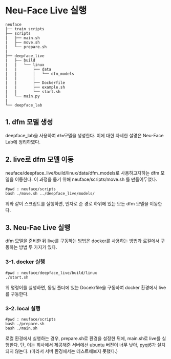 # Neu-Face Live 실행

```
neuface
├── train_scripts
├── scripts
|   ├── main.sh
|   ├── move.sh
|   └── prepare.sh
|
├── deepface_live
|   ├── build
|   |   └── linux
|   |       ├── data
|   |       |   └── dfm_models
|   |       |
|   |       ├── Dockerfile
|   |       ├── example.sh
|   |       └── start.sh
|   └── main.py
|
└── deepface_lab
```

## 1. dfm 모델 생성
deepface_lab을 사용하여 `dfm`모델을 생성한다. 이에 대한 자세한 설명은 Neu-Face Lab에 정리하였다.

## 2. live로 dfm 모델 이동
neuface/deepface_live/build/linux/data/dfm_models로 사용하고자하는 dfm 모델을 이동한다.
이 과정을 돕기 위해 neuface/scripts/move.sh 를 만들어두었다.

``` shell
#pwd : neuface/scripts
bash ./move.sh ../deepface_live/models/
```
위와 같이 스크립트를 실행하면, 인자로 준 경로 하위에 있는 모든 dfm 모델을 이동한다.

## 3. Neu-Fae Live 실행
dfm 모델을 준비한 뒤 live를 구동하는 방법은 docker를 사용하는 방법과 로컬에서 구동하는 방법 두 가지가 있다.

### 3-1. docker 실행
``` shell
#pwd : neuface/deepface_live/build/linux
./start.sh
```

위 명령어를 실행하면, 동일 폴더에 있는 Docekrfile을 구동하여 docker 환경에서 live를 구동한다.

### 3-2. local 실행
``` shell
#pwd : neuface/scripts
bash ./prepare.sh
bash ./main.sh
```
로컬 환경에서 실행하는 경우, prepare.sh로 환경을 설정한 뒤에, main.sh로 live를 실행한다.
단, 이는 회사에서 제공해준 서버에선 ubuntu 버전이 너무 낮아, pyqt6가 설치되지 않는다.
(따라서 서버 환경에서는 테스트해보지 못했다.)